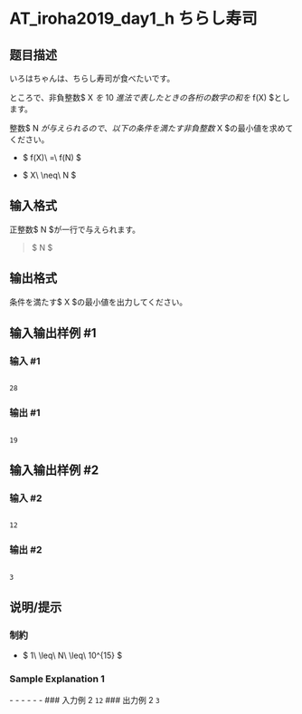 # AT_iroha2019_day1_h ちらし寿司

## 题目描述

[problemUrl]: https://atcoder.jp/contests/iroha2019-day1/tasks/iroha2019_day1_h

いろはちゃんは、ちらし寿司が食べたいです。

ところで、非負整数$ X $を$ 10 $進法で表したときの各桁の数字の和を$ f(X) $とします。

整数$ N $が与えられるので、以下の条件を満たす非負整数$ X $の最小値を求めてください。

- $ f(X)\ =\ f(N) $
- $ X\ \neq\ N $

## 输入格式

正整数$ N $が一行で与えられます。

> $ N $

## 输出格式

条件を満たす$ X $の最小値を出力してください。

## 输入输出样例 #1

### 输入 #1

```
28
```

### 输出 #1

```
19
```

## 输入输出样例 #2

### 输入 #2

```
12
```

### 输出 #2

```
3
```

## 说明/提示

### 制約

- $ 1\ \leq\ N\ \leq\ 10^{15} $

### Sample Explanation 1

\- - - - - - ### 入力例 2 ``` 12 ``` ### 出力例 2 ``` 3 ```